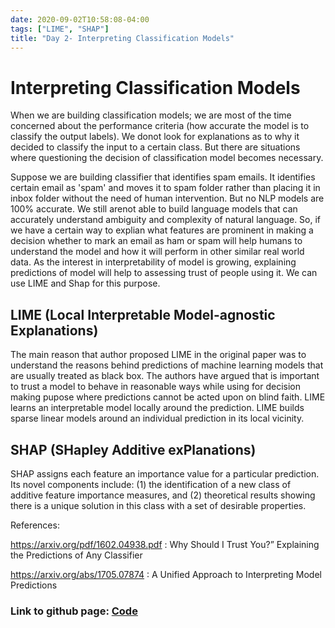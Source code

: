 ```yaml
---
date: 2020-09-02T10:58:08-04:00
tags: ["LIME", "SHAP"]
title: "Day 2- Interpreting Classification Models"
---
```


# Interpreting Classification Models

When we are building classification models; we are most of the time concerned about the performance criteria (how accurate the model is to classify the output labels). We donot look for explanations as to why it decided to classify the input to a certain class. But there are situations where questioning the decision of classification model becomes necessary.

Suppose we are building classifier that identifies spam emails. It identifies certain email as 'spam' and moves it to spam folder rather than placing it in inbox folder without the need of human intervention. But no NLP models are 100% accurate. We still arenot able to build language models that can accurately understand ambiguity and complexity of natural language. So, if we have a certain way to explian what features are prominent in making a decision whether to mark an email as ham or spam will help humans to understand the model and how it will perform in other similar real world data.  As the interest in interpretability of model is growing, explaining predictions of model will help to assessing trust of people using it. We can use LIME and Shap for this purpose.


## LIME (Local Interpretable Model-agnostic Explanations)

The main reason that author proposed LIME in the original paper was to understand the reasons behind predictions of machine learning models that are usually treated as black box. The authors have argued that is important to trust a model to behave in reasonable ways while using for decision making pupose where predictions cannot be acted upon on blind faith. LIME  learns an interpretable model locally around the prediction.  LIME builds sparse linear models around an individual prediction in its local vicinity.


## SHAP (SHapley Additive exPlanations)

SHAP assigns each feature an importance value for a particular prediction. Its novel components include: (1) the identification of a new class of additive feature importance measures, and (2) theoretical results showing there is a unique solution in this class with a set of desirable properties.


References:

https://arxiv.org/pdf/1602.04938.pdf : Why Should I Trust You?”
Explaining the Predictions of Any Classifier

https://arxiv.org/abs/1705.07874 : A Unified Approach to Interpreting Model Predictions


### Link to github page: [Code](https://github.com/shikshya1/30_days_of_ml/tree/main/Day-2%20(Interpreting%20classification%20models))
